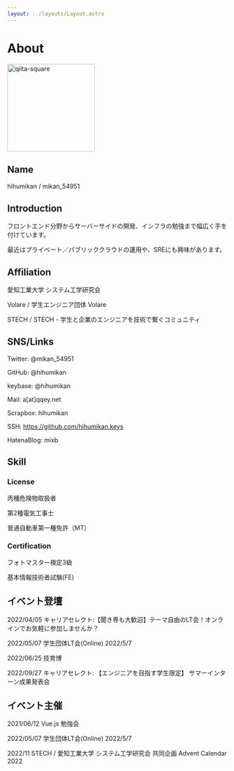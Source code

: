 ```yaml
---
layout: ../layouts/Layout.astro
---
```

# About

<img width="200" alt="qiita-square" src="https://avatars.githubusercontent.com/u/26848713?v=4">

## Name

hihumikan / mikan_54951

## Introduction

フロントエンド分野からサーバーサイドの開発、インフラの勉強まで幅広く手を付けています。

最近はプライベート／パブリッククラウドの運用や、SREにも興味があります。

## Affiliation

愛知工業大学 システム工学研究会

Volare / 学生エンジニア団体 Volare

STECH / STECH - 学生と企業のエンジニアを技術で繋ぐコミュニティ

## SNS/Links

Twitter: @mikan_54951

GitHub: @hihumikan

keybase: @hihumikan

Mail: a[at]qqey.net

Scrapbox: hihumikan

SSH: <https://github.com/hihumikan.keys>

HatenaBlog: mixb

## Skill

### License

丙種危険物取扱者

第2種電気工事士

普通自動車第一種免許（MT）

### Certification

フォトマスター検定3級

基本情報技術者試験(FE)

## イベント登壇

2022/04/05 キャリアセレクト:【聞き専も大歓迎】テーマ自由のLT会！オンラインでお気軽に参加しませんか？

2022/05/07 学生団体LT会(Online) 2022/5/7

2022/06/25 技育博

2022/09/27 キャリアセレクト: 【エンジニアを目指す学生限定】 サマーインターン成果発表会

## イベント主催

2021/06/12 Vue.js 勉強会

2022/05/07 学生団体LT会(Online) 2022/5/7

2022/11 STECH / 愛知工業大学 システム工学研究会 共同企画 Advent Calendar 2022
